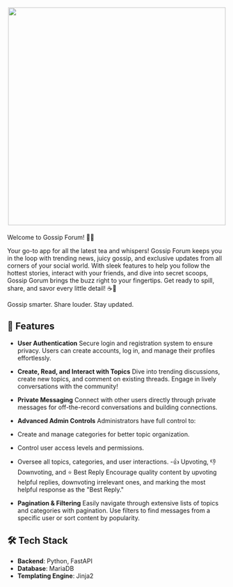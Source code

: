 <h1 align="center"><img src="https://imgur.com/mYAf78I.png" width="500"></h1>


Welcome to Gossip Forum! 💌✨

Your go-to app for all the latest tea and whispers! Gossip Forum keeps you in the loop with trending news, juicy gossip, and exclusive updates from all corners of your social world. With sleek features to help you follow the hottest stories, interact with your friends, and dive into secret scoops, Gossip Gorum brings the buzz right to your fingertips. Get ready to spill, share, and savor every little detail! ☕️🌸

Gossip smarter. Share louder. Stay updated.

## 🌟 Features

- **User Authentication**
Secure login and registration system to ensure privacy. Users can create accounts, log in, and manage their profiles effortlessly.

- **Create, Read, and Interact with Topics**
Dive into trending discussions, create new topics, and comment on existing threads. Engage in lively conversations with the community!

- **Private Messaging**
Connect with other users directly through private messages for off-the-record conversations and building connections.

- **Advanced Admin Controls**
Administrators have full control to:

- Create and manage categories for better topic organization.
- Control user access levels and permissions.
- Oversee all topics, categories, and user interactions.
-👍 Upvoting, 👎 Downvoting, and ⭐ Best Reply
Encourage quality content by upvoting helpful replies, downvoting irrelevant ones, and marking the most helpful response as the "Best Reply."

- **Pagination & Filtering**
Easily navigate through extensive lists of topics and categories with pagination. Use filters to find messages from a specific user or sort content by popularity.


## 🛠️ Tech Stack

- **Backend**: Python, FastAPI
- **Database**: MariaDB
- **Templating Engine**: Jinja2